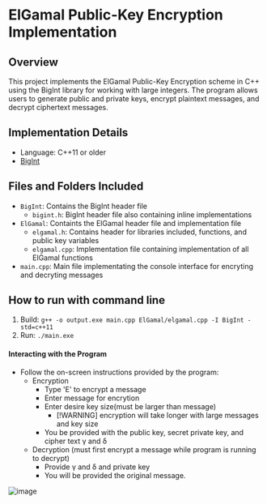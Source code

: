 # ElGamal Public-Key Encryption Implementation

## Overview
This project implements the ElGamal Public-Key Encryption scheme in C++ using the BigInt library for working with large integers. The program allows users to generate public and private keys, encrypt plaintext messages, and decrypt ciphertext messages.

## Implementation Details
- Language: C++11 or older
- [BigInt](https://github.com/rgroshanrg/bigint?tab=readme-ov-file)


## Files and Folders Included
- `BigInt`: Contains the BigInt header file
    - `bigint.h`: BigInt header file also containing inline implementations 
- `ElGamal`: Containts the ElGamal header file and implementation file
    - `elgamal.h`: Contains header for libraries included, functions, and public key variables
    - `elgamal.cpp`: Implementation file containing implementation of all ElGamal functions
- `main.cpp`: Main file implementating the console interface for encryting and decryting messages

## How to run with command line
1. Build: `g++ -o output.exe main.cpp ElGamal/elgamal.cpp -I BigInt -std=c++11`
2. Run: `./main.exe`

#### Interacting with the Program
- Follow the on-screen instructions provided by the program:
    - Encryption
      - Type 'E' to encrypt a message
      - Enter message for encrytion
      - Enter desire key size(must be larger than message)
        -  [!WARNING] encryption will take longer with large messages and key size
      - You be provided with the public key, secret private key, and cipher text γ and δ 
    - Decryption (must first encrypt a message while program is running to decrypt)
      - Provide γ and δ and private key
      - You will be provided the original message.
  
![image](https://github.com/shwaygrr/elgamal/assets/122495108/3623f42f-978d-48d8-adc1-f2b23a62c20a)
